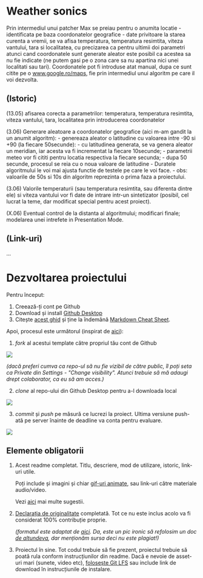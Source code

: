 # Weather sonics

Prin intermediul unui patcher Max se preiau pentru o anumita locatie - identificata pe baza coordonatelor geografice - date privitoare la starea curenta a vremii, se va afisa temperatura, temperatura resimtita, viteza vantului, tara si localitatea, cu precizarea ca pentru ultimii doi parametri atunci cand coordonatele sunt generate aleator este posibil ca acestea sa nu fie indicate (ne putem gasi pe o zona care sa nu apartina nici unei localitati sau tari). Coordonatele pot fi introduse atat manual, dupa ce sunt citite pe o www.google.ro/maps, fie prin intermediul unui algoritm pe care il voi dezvolta.


## (Istoric)

(13.05) afisarea corecta a parametrilor: temperatura, temperatura resimtita, viteza vantului, tara, localitatea prin introducerea coordonatelor 

(3.06) Generare aleatoare a coordonatelor geografice (aici m-am gandit la un anumit algoritm):
      - genereaza aleator o latitudine cu valoarea intre -90 si +90 (la fiecare 50secunde): 
      - cu latitudinea generata, se va genera aleator un meridian, iar acesta va fi incrementat la fiecare 10secunde;
      - parametrii meteo vor fi cititi pentru locatia respectiva la fiecare secunda;
      - dupa 50 secunde, procesul se reia cu o noua valoare de latitudine
      - Duratele algoritmului le voi mai ajusta functie de testele pe care le voi face. 
      - obs: valoarile de 50s si 10s din algoritm reprezinta o prima faza a proiectului.
      
(3.06) Valorile temperaturii (sau temperatura resimtita, sau diferenta dintre ele) si viteza vantului vor fi date de intrare intr-un sintetizator (posibil, cel lucrat la teme, dar modificat special pentru acest proiect).
      

(X.06) Eventual control de la distanta al algoritmului; modificari finale; modelarea unei intrefete in Presentation Mode.

## (Link-uri)
...

# Dezvoltarea proiectului

Pentru început:

1. Creează-ți cont pe Github
2. Download și install [Github Desktop](https://desktop.github.com/)
3. Citește [acest ghid](https://charlesmartin.com.au/blog/2020/08/09/student-project-repository) și ține la îndemână [Markdown Cheat Sheet](https://www.markdownguide.org/cheat-sheet).

Apoi, procesul este următorul (inspirat de [aici](https://cs.anu.edu.au/courses/comp1720/deliverables/05-major-project/#submission-process)):

1. *fork* al acestui template către propriul tău cont de Github

![](assets/fork.gif)

_(dacă preferi cumva ca repo-ul să nu fie vizibil de către public, îl poți seta ca Private din Settings - "Change visibility". Atunci trebuie să mă adaugi drept colaborator, ca eu să am acces.)_

2. *clone* al repo-ului din Github Desktop pentru a-l downloada local

![](assets/clone.gif)

3. *commit* și *push* pe măsură ce lucrezi la proiect. Ultima versiune push-ată pe server înainte de deadline va conta pentru evaluare.

![](assets/commit.gif)

## Elemente obligatorii

1. Acest readme completat. Titlu, descriere, mod de utilizare, istoric, link-uri utile.

   Poți include și imagini și chiar [gif-uri animate](https://www.screentogif.com/), sau link-uri către materiale audio/video.
   
   Vezi [aici](https://charlesmartin.com.au/blog/2020/08/09/student-project-repository) mai multe sugestii.

2. [Declarația de originalitate](statement-of-originality.yml) completată. Tot ce nu este inclus acolo va fi considerat 100% contribuție proprie.

    *(formatul este adaptat de [aici](https://gitlab.cecs.anu.edu.au/comp1720/2018/comp1720-2018-major-project/-/blob/master/statement-of-originality.yml). Da, este un pic ironic să refolosim un doc [de altundeva](https://cs.anu.edu.au/courses/comp1720/resources/faq/#how-do-i-fill-out-my-statement-of-originality), dar menționăm sursa deci nu este plagiat!)*

3. Proiectul în sine. Tot codul trebuie să fie prezent, proiectul trebuie să poată rula conform instrucțiunilor din readme. Dacă e nevoie de asset-uri mari (sunete, video etc), [folosește Git LFS](https://git-lfs.github.com/) sau include link de download în instrucțiunile de instalare.


